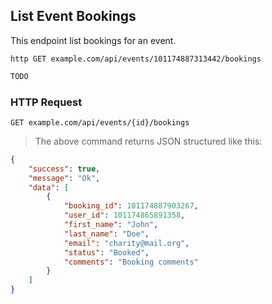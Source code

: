 ## List Event Bookings
This endpoint list bookings for an event.
 
```shell
http GET example.com/api/events/101174887313442/bookings
```

```javascript
TODO
```

### HTTP Request

`GET example.com/api/events/{id}/bookings`

> The above command returns JSON structured like this:

```json
{
    "success": true,
    "message": "Ok",
    "data": [
        {
            "booking_id": 101174887903267,
            "user_id": 101174865891358,
            "first_name": "John",
            "last_name": "Doe",
            "email": "charity@mail.org",
            "status": "Booked",
            "comments": "Booking comments"
        }
    ]
}
```
